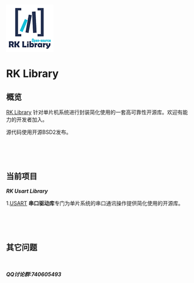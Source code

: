 
![RKLibrary](doc\\Logo_Mini.png)

RK Library
===========


概览
------
 
[RK Library](https://github.com/codegame/RKLibrary) 针对单片机系统进行封装简化使用的一套高可靠性开源库。欢迎有能力的开发者加入。

源代码使用开源BSD2发布。

<br><br><br>

当前项目
------

***RK Usart Library***

1.[USART](https://en.wikipedia.org/wiki/Universal_synchronous_and_asynchronous_receiver-transmitter) **串口驱动库**专门为单片系统的串口通讯操作提供简化使用的开源库。

<br><br><br>
 
其它问题
------

<br>

***QQ讨论群:740605493***



<br>
<br>
<br>
<br>
<br>
<br>



